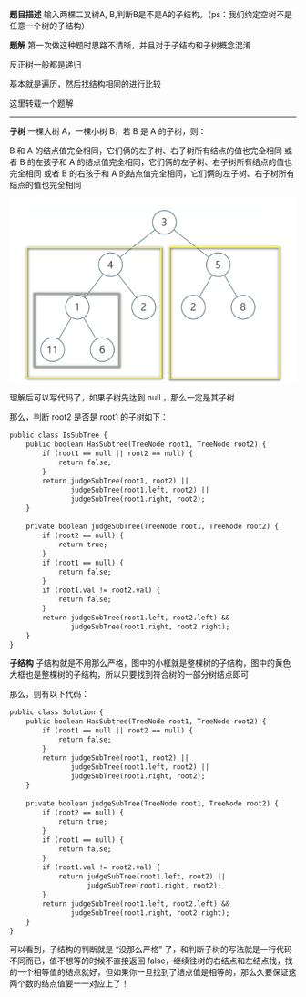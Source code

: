 **题目描述**
输入两棵二叉树A, B,判断B是不是A的子结构。（ps：我们约定空树不是任意一个树的子结构）

**题解**
第一次做这种题时思路不清晰，并且对于子结构和子树概念混淆

反正树一般都是递归

基本就是遍历，然后找结构相同的进行比较

这里转载一个题解

-----
**子树**
一棵大树 A，一棵小树 B，若 B 是 A 的子树，则：

B 和 A 的结点值完全相同，它们俩的左子树、右子树所有结点的值也完全相同
或者 B 的左孩子和 A 的结点值完全相同，它们俩的左子树、右子树所有结点的值也完全相同
或者 B 的右孩子和 A 的结点值完全相同，它们俩的左子树、右子树所有结点的值也完全相同

![子树](../image/subTree.png)

理解后可以写代码了，如果子树先达到 null ，那么一定是其子树

那么，判断 root2 是否是 root1 的子树如下：

```
public class IsSubTree {
    public boolean HasSubtree(TreeNode root1, TreeNode root2) {
        if (root1 == null || root2 == null) {
            return false;
        }
        return judgeSubTree(root1, root2) ||
               judgeSubTree(root1.left, root2) ||
               judgeSubTree(root1.right, root2);
    }
 
    private boolean judgeSubTree(TreeNode root1, TreeNode root2) {
        if (root2 == null) {
            return true;
        }
        if (root1 == null) {
            return false;
        }
        if (root1.val != root2.val) {
            return false;
        }
        return judgeSubTree(root1.left, root2.left) &&
               judgeSubTree(root1.right, root2.right);
    }
}
```
**子结构**
子结构就是不用那么严格，图中的小框就是整棵树的子结构，图中的黄色大框也是整棵树的子结构，所以只要找到符合树的一部分树结点即可

那么，则有以下代码：
```
public class Solution {
    public boolean HasSubtree(TreeNode root1, TreeNode root2) {
        if (root1 == null || root2 == null) {
            return false;
        }
        return judgeSubTree(root1, root2) ||
               judgeSubTree(root1.left, root2) ||
               judgeSubTree(root1.right, root2);
    }

    private boolean judgeSubTree(TreeNode root1, TreeNode root2) {
        if (root2 == null) {
            return true;
        }
        if (root1 == null) {
            return false;
        }
        if (root1.val != root2.val) {
            return judgeSubTree(root1.left, root2) ||
                   judgeSubTree(root1.right, root2);
        }
        return judgeSubTree(root1.left, root2.left) &&
               judgeSubTree(root1.right, root2.right);
    }
}
```
可以看到，子结构的判断就是 “没那么严格” 了，和判断子树的写法就是一行代码不同而已，值不想等的时候不直接返回 false，继续往树的右结点和左结点找，找的一个相等值的结点就好，但如果你一旦找到了结点值是相等的，那么久要保证这两个数的结点值要一一对应上了！


